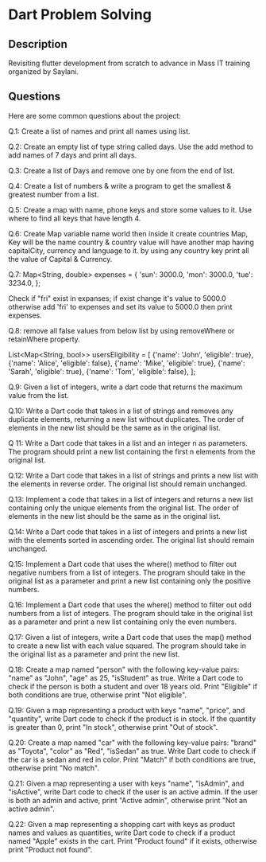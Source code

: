 # Dart Problem Solving

## Description
Revisiting flutter development from scratch to advance in Mass IT training organized by Saylani.

## Questions
Here are some common questions about the project:

Q.1: Create a list of names and print all names using list.

Q.2: Create an empty list of type string called days. Use the add method to add names of 7 days and print all days.

Q.3: Create a list of Days and remove one by one from the end of list.

Q.4: Create a list of numbers & write a program to get the smallest & greatest number from a list.

Q.5: Create a map with name, phone keys and store some values to it. Use where to find all keys that have length 4.

Q.6: Create Map variable name world then inside it create countries Map, Key will be the name country & country value will have another map having capitalCity, currency and language to it. by using any country key print all the value of Capital & Currency.

Q.7:
Map<String, double> expenses = {
  'sun': 3000.0,
  'mon': 3000.0,
  'tue': 3234.0,
};

Check if "fri" exist in expanses; if exist change it's value to 5000.0 otherwise add 'fri' to expenses and set its value to 5000.0 then print expenses.

Q.8: remove all false values from below list by using removeWhere or retainWhere property.

List<Map<String, bool>> usersEligibility = [
{'name': 'John', 'eligible': true},
{'name': 'Alice', 'eligible': false},
{'name': 'Mike', 'eligible': true},
{'name': 'Sarah', 'eligible': true},
{'name': 'Tom', 'eligible': false},
];


Q.9: Given a list of integers, write a dart code that returns the maximum value from the list.


Q.10: Write a Dart code that takes in a list of strings and removes any duplicate elements, returning a new list without duplicates. The order of elements in the new list should be the same as in the original list.


Q 11: Write a Dart code that takes in a list and an integer n as parameters. The program should print a new list containing the first n elements from the original list.


Q.12: Write a Dart code that takes in a list of strings and prints a new list with the elements in reverse order. The original list should remain unchanged.


Q.13: Implement a code that takes in a list of integers and returns a new list containing only the unique elements from the original list. The order of elements in the new list should be the same as in the original list.


Q.14: Write a Dart code that takes in a list of integers and prints a new list with the elements sorted in ascending order. The original list should remain unchanged.


Q.15: Implement a Dart code that uses the where() method to filter out negative numbers from a list of integers. The program should take in the original list as a parameter and print a new list containing only the positive numbers.


Q.16: Implement a Dart code that uses the where() method to filter out odd numbers from a list of integers. The program should take in the original list as a parameter and print a new list containing only the even numbers.


Q.17: Given a list of integers, write a Dart code that uses the map() method to create a new list with each value squared. The program should take in the original list as a parameter and print the new list.


Q.18: Create a map named "person" with the following key-value pairs: "name" as "John", "age" as 25, "isStudent" as true. Write a Dart code to check if the person is both a student and over 18 years old. Print "Eligible" if both conditions are true, otherwise print "Not eligible".


Q.19: Given a map representing a product with keys "name", "price", and "quantity", write Dart code to check if the product is in stock. If the quantity is greater than 0, print "In stock", otherwise print "Out of stock".


Q.20: Create a map named "car" with the following key-value pairs: "brand" as "Toyota", "color" as "Red", "isSedan" as true. Write Dart code to check if the car is a sedan and red in color. Print "Match" if both conditions are true, otherwise print "No match".


Q.21: Given a map representing a user with keys "name", "isAdmin", and "isActive", write Dart code to check if the user is an active admin. If the user is both an admin and active, print "Active admin", otherwise print "Not an active admin".


Q.22: Given a map representing a shopping cart with keys as product names and values as quantities, write Dart code to check if a product named "Apple" exists in the cart. Print "Product found" if it exists, otherwise print "Product not found".

